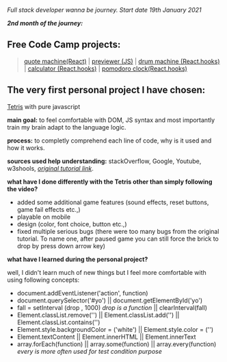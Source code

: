*_Full stack developer wanna be journey. Start date 19th January 2021_*

***2nd month of the journey:***

## Free Code Camp projects:

  >[quote machine(React)](https://a331998513.github.io/practice/quote_machine/)  |
  >[previewer (JS)](https://a331998513.github.io/practice/previewer/)  |
  >[drum machine (React.hooks)](https://a331998513.github.io/practice/drum_machine/)  |
  >[calculator (React.hooks)](https://a331998513.github.io/practice/calculator/)  |
  >[pomodoro clock(React.hooks)](https://a331998513.github.io/practice/clock/)


## The very first personal project I have chosen:     
[Tetris](https://a331998513.github.io/practice/Tetris/) with pure javascript

**main goal:** to feel comfortable with DOM, JS syntax and most importantly train my brain adapt to the language logic.

**process:** to completly comprehend each line of code, why is it used and how it works.

**sources used help understanding:** stackOverflow, Google, Youtube, w3shools, *[original tutorial link](https://www.youtube.com/watch?v=w1JJfK09ujQ&t=4610s)*.

**what have I done differently with the Tetris other than simply following the video?**
- added some additional game features (sound effects, reset buttons, game fail effects etc.,)
- playable on mobile
- design (color, font choice, button etc.,)
- fixed multiple serious bugs (there were too many bugs from the original tutorial. To name one, after paused game you can still force the brick to drop by press down arrow key)

**what have I learned during the personal project?**

well, I didn't learn much of new things but I feel more comfortable with using following concepts:

- document.addEventListener('action', function)
- document.querySelector('#yo') || document.getElementById('yo')
- fall = setInterval (drop , 1000) _drop is a function_ || clearInterval(fall)  
- Element.classList.remove('') || Element.classList.add('') || Element.classList.contains('')
- Element.style.backgroundColor = ('white') || Element.style.color = ('')
- Element.textContent || Element.innerHTML || Element.innerText
- array.forEach(function) || array.some(function) || array.every(function) _every is more often used for test condition purpose_
